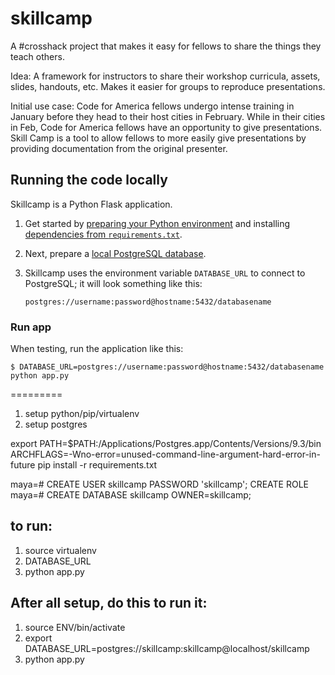 skillcamp
=========

A #crosshack project that makes it easy for fellows to share the things they teach others.

Idea:
A framework for instructors to share their workshop curricula, assets, slides, handouts, etc. Makes it easier for groups to reproduce presentations.


Initial use case:
Code for America fellows undergo intense training in January before they head to their host cities in February. While in their cities in Feb, Code for America fellows have an opportunity to give presentations. Skill Camp is a tool to allow fellows to more easily give presentations by providing documentation from the original presenter.

## Running the code locally

Skillcamp is a Python Flask application.

1.  Get started by [preparing your Python environment](https://github.com/codeforamerica/howto/blob/master/Python-Virtualenv.md) and installing [dependencies from `requirements.txt`](https://github.com/codeforamerica/howto/blob/master/Python-Virtualenv.md#install-packages).
2.  Next, prepare a [local PostgreSQL database](https://github.com/codeforamerica/howto/blob/master/PostgreSQL.md).
3.  Skillcamp uses the environment variable `DATABASE_URL` to connect to PostgreSQL; it will look something like this:
    
        postgres://username:password@hostname:5432/databasename

### Run app

When testing, run the application like this:

    $ DATABASE_URL=postgres://username:password@hostname:5432/databasename python app.py

=========
1. setup python/pip/virtualenv
2. setup postgres

export PATH=$PATH:/Applications/Postgres.app/Contents/Versions/9.3/bin
ARCHFLAGS=-Wno-error=unused-command-line-argument-hard-error-in-future pip install -r requirements.txt

maya=# CREATE USER skillcamp PASSWORD 'skillcamp';
CREATE ROLE
maya=# CREATE DATABASE skillcamp OWNER=skillcamp;


## to run:
1. source virtualenv
2. DATABASE_URL
3. python app.py

## After all setup, do this to run it:
1. source ENV/bin/activate
2. export DATABASE_URL=postgres://skillcamp:skillcamp@localhost/skillcamp
3. python app.py
